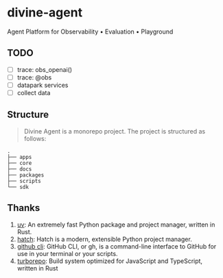 # divine-agent

Agent Platform for Observability • Evaluation • Playground

## TODO

- [ ] trace: obs_openai()
- [ ] trace: @obs
- [ ] datapark services
- [ ] collect data

## Structure

> Divine Agent is a monorepo project. The project is structured as follows:

```plaintext
.
├── apps
├── core
├── docs
├── packages
├── scripts
└── sdk
```

## Thanks

1. [uv](https://github.com/astral-sh/uv): An extremely fast Python package and project manager, written in Rust.
2. [hatch](https://github.com/pypa/hatch): Hatch is a modern, extensible Python project manager.
3. [github cli](https://cli.github.com/manual): GitHub CLI, or gh, is a command-line interface to GitHub for use in your terminal or your scripts.
4. [turborepo](https://github.com/vercel/turborepo): Build system optimized for JavaScript and TypeScript, written in Rust
